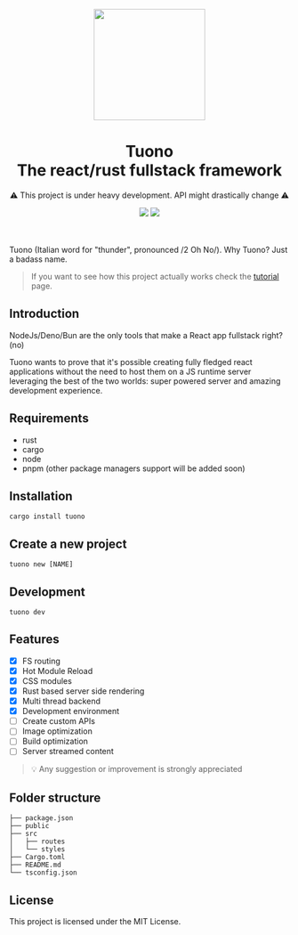<p align="center">
  <img src="https://raw.githubusercontent.com/Valerioageno/tuono/main/assets/logo.png" width="200px">
</p>
<h1 align="center">Tuono<br>The react/rust fullstack framework</h1>
<p align="center">
⚠️ This project is under heavy development. API might drastically change ⚠️
</p>
<div align="center">
    <img src="https://github.com/Valerioageno/tuono/actions/workflows/rust.yml/badge.svg" />
    <img src="https://github.com/Valerioageno/tuono/actions/workflows/typescript.yml/badge.svg" />
</div>

<br>
<br>


Tuono (Italian word for "thunder", pronounced /2 Oh No/). 
Why Tuono? Just a badass name.

> If you want to see how this project actually works check the [tutorial](https://github.com/Valerioageno/tuono/blob/main/docs/tutorial.md) page.

## Introduction

NodeJs/Deno/Bun are the only tools that make a React app fullstack right? (no) 

Tuono wants to prove that it's possible creating fully fledged react applications without the need to host them on a JS runtime server leveraging the best of the two worlds: 
super powered server and amazing development experience.

## Requirements

- rust
- cargo
- node
- pnpm (other package managers support will be added soon)

## Installation

```
cargo install tuono
```

## Create a new project

```
tuono new [NAME]
```

## Development

```
tuono dev
```
## Features

- [x]  FS routing
- [x]  Hot Module Reload
- [x]  CSS modules
- [x]  Rust based server side rendering
- [x]  Multi thread backend
- [x]  Development environment
- [ ]  Create custom APIs
- [ ]  Image optimization
- [ ]  Build optimization
- [ ]  Server streamed content

> 💡 Any suggestion or improvement is strongly appreciated

## Folder structure

```
├── package.json
├── public
├── src
│   ├── routes
│   └── styles
├── Cargo.toml
├── README.md
└── tsconfig.json
```

## License

This project is licensed under the MIT License.
